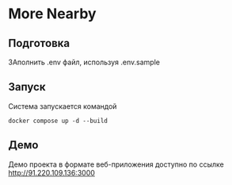 # More Nearby

## Подготовка

ЗАполнить .env файл, используя .env.sample

## Запуск

Система запускается командой

```
docker compose up -d --build
```

## Демо

Демо проекта в формате веб-приложения доступно по ссылке http://91.220.109.136:3000
